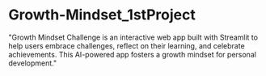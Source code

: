 # Growth-Mindset_1stProject
"Growth Mindset Challenge is an interactive web app built with Streamlit to help users embrace challenges, reflect on their learning, and celebrate achievements. This AI-powered app fosters a growth mindset for personal development."
